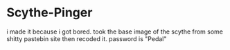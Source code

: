 # Scythe-Pinger
i made it because i got bored. took the base image of the scythe from some shitty pastebin site then recoded it. password is "Pedal"
